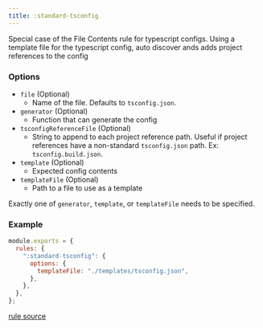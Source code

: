 ```yaml
---
title: :standard-tsconfig
---
```


Special case of the File Contents rule for typescript configs. Using a template file for the typescript config, auto discover ands adds project references to the config

### Options

- `file` (Optional)
  - Name of the file. Defaults to `tsconfig.json`.
- `generator` (Optional)
  - Function that can generate the config
- `tsconfigReferenceFile` (Optional)
  - String to append to each project reference path. Useful if project references have a non-standard `tsconfig.json` path. Ex: `tsconfig.build.json`.
- `template` (Optional)
  - Expected config contents
- `templateFile` (Optional)
  - Path to a file to use as a template

Exactly one of `generator`, `template`, or `templateFile` needs to be specified.

### Example

```javascript
module.exports = {
  rules: {
    ":standard-tsconfig": {
      options: {
        templateFile: "./templates/tsconfig.json",
      },
    },
  },
};
```

[rule source](https://github.com/monorepolint/monorepolint/blob/master/packages/rules/src/standardTsconfig.ts)
